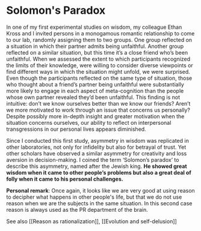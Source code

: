 # Solomon's Paradox

In one of my first experimental studies on wisdom, my colleague Ethan Kross and I invited persons in a monogamous romantic relationship to come to our lab, randomly assigning them to two groups. One group reflected on a situation in which their partner admits being unfaithful. Another group reflected on a similar situation, but this time it’s a close friend who’s been unfaithful. When we assessed the extent to which participants recognized the limits of their knowledge, were willing to consider diverse viewpoints or find different ways in which the situation might unfold, we were surprised. Even though the participants reflected on the same type of situation, those who thought about a friend’s partner being unfaithful were substantially more likely to engage in each aspect of meta-cognition than the people whose own partner revealed they’d been unfaithful. This finding is not intuitive: don’t we know ourselves better than we know our friends? Aren’t we more motivated to work through an issue that concerns us personally? Despite possibly more in-depth insight and greater motivation when the situation concerns ourselves, our ability to reflect on interpersonal transgressions in our personal lives appears diminished.

Since I conducted this first study, asymmetry in wisdom was replicated in other laboratories, not only for infidelity but also for betrayal of trust. Yet other scholars have observed a similar asymmetry for creativity and loss aversion in decision-making. I coined the term ‘Solomon’s paradox’ to describe this asymmetry, named after the Jewish king. **He showed great wisdom when it came to other people’s problems but also a great deal of folly when it came to his personal challenges.**

**Personal remark**: Once again, it looks like we are very good at using reason to decipher what happens in other people's life, but that we do not use reason when we are the subjects in the same situation. In this second case reason is always used as the PR department of the brain.


See also [[Reason as rationalization]], [[Evolution and self-delusion]]